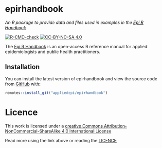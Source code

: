 
# epirhandbook

*An R package to provide data and files used in examples in the [Epi R
Handbook](https://epirhandbook.com/index.html)*

<!-- badges: start -->

[![R-CMD-check](https://github.com/appliedepi/epirhandbook/workflows/R-CMD-check/badge.svg)](https://github.com/epirhandbook/epirhandbook/actions)
[![CC-BY-NC-SA
4.0](https://img.shields.io/badge/LICENCE-CC--BY--NC--SA-yellowgreen.svg)](http://creativecommons.org/licenses/by-nc-sa/4.0/)
<!-- badges: end -->

The [Epi R Handbook](https://epirhandbook.com/index.html) is an
open-access R reference manual for applied epidemiologists and public
health practitioners.

## Installation

You can install the latest version of epirhandbook and view the source
code from [GitHub](https://github.com/epirhandbook/epirhandbook) with:

``` r
remotes::install_git("appliedepi/epirhandbook")
```

# Licence

This work is licensed under a [creative Commons
Attribution-NonCommercial-ShareAlike 4.0 International
License](http://creativecommons.org/licenses/by-nc-sa/4.0/)

Read more using the link above or reading the [LICENCE](LICENSE.md)
